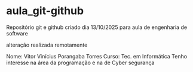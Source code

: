  # aula_git-github
Repositório git e github criado dia 13/10/2025 para aula de engenharia de software

alteração realizada remotamente

Nome: Vitor Vinícius Porangaba Torres
Curso: Tec. em Informática
Tenho interesse na área da programação e na de Cyber segurança 
